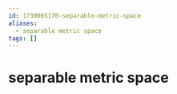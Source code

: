 ```yaml
---
id: 1730065170-separable-metric-space
aliases:
  - separable metric space
tags: []
---
```


# separable metric space

